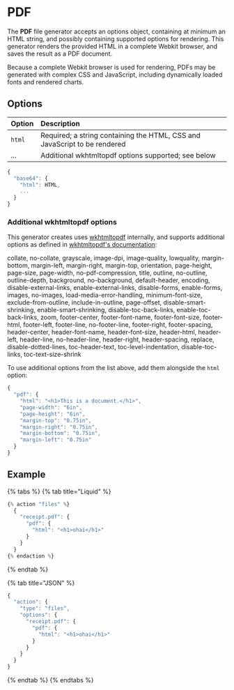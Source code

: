 # PDF

The **PDF** file generator accepts an options object, containing at minimum an HTML string, and possibly containing supported options for rendering. This generator renders the provided HTML in a complete Webkit browser, and saves the result as a PDF document.

Because a complete Webkit browser is used for rendering, PDFs may be generated with complex CSS and JavaScript, including dynamically loaded fonts and rendered charts.

## Options

| Option | Description |
| :--- | :--- |
| `html` | Required; a string containing the HTML, CSS and JavaScript to be rendered |
| ... | Additional wkhtmltopdf options supported; see below |

```javascript
{
  "base64": {
    "html": HTML,
    ...
  }
}
```

### Additional wkhtmltopdf options

This generator creates uses [wkhtmltopdf](https://wkhtmltopdf.org/) internally, and supports additional options as defined in [wkhtmltopdf's documentation](https://wkhtmltopdf.org/usage/wkhtmltopdf.txt):

collate, no-collate, grayscale, image-dpi, image-quality, lowquality, margin-bottom, margin-left, margin-right, margin-top, orientation, page-height, page-size, page-width, no-pdf-compression, title, outline, no-outline, outline-depth, background, no-background, default-header, encoding, disable-external-links, enable-external-links, disable-forms, enable-forms, images, no-images, load-media-error-handling, minimum-font-size, exclude-from-outline, include-in-outline, page-offset, disable-smart-shrinking, enable-smart-shrinking, disable-toc-back-links, enable-toc-back-links, zoom, footer-center, footer-font-name, footer-font-size, footer-html, footer-left, footer-line, no-footer-line, footer-right, footer-spacing, header-center, header-font-name, header-font-size, header-html, header-left, header-line, no-header-line, header-right, header-spacing, replace, disable-dotted-lines, toc-header-text, toc-level-indentation, disable-toc-links, toc-text-size-shrink

To use additional options from the list above, add them alongside the `html` option:

```javascript
{
  "pdf": {
    "html": "<h1>This is a document.</h1>",
    "page-width": "6in",
    "page-height": "6in",
    "margin-top": "0.75in",
    "margin-right": "0.75in",
    "margin-bottom": "0.75in",
    "margin-left": "0.75in"
  }
}
```

## Example

{% tabs %}
{% tab title="Liquid" %}
```javascript
{% action "files" %}
  {
    "receipt.pdf": {
      "pdf": {
        "html": "<h1>ohai</h1>"
      }
    }
  }
{% endaction %}
```
{% endtab %}

{% tab title="JSON" %}
```javascript
{
  "action": {
    "type": "files",
    "options": {
      "receipt.pdf": {
        "pdf": {
          "html": "<h1>ohai</h1>"
        }
      }
    }
  }
}
```
{% endtab %}
{% endtabs %}



